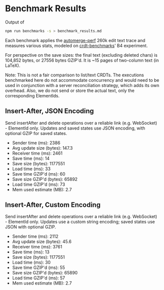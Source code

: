 # Benchmark Results
Output of
```bash
npm run benchmarks -s > benchmark_results.md
```
Each benchmark applies the [automerge-perf](https://github.com/automerge/automerge-perf) 260k edit text trace and measures various stats, modeled on [crdt-benchmarks](https://github.com/dmonad/crdt-benchmarks/)' B4 experiment.

For perspective on the save sizes: the final text (excluding deleted chars) is 104,852 bytes, or 27556 bytes GZIP'd. It is ~15 pages of two-column text (in LaTeX).

Note: This is not a fair comparison to list/text CRDTs. The executions benchmarked here do not accommodate concurrency and would need to be used in conjunction with a server reconciliation strategy, which adds its own overhead. Also, we do not send or store the actual text, only the corresponding ElementIds.

## Insert-After, JSON Encoding

Send insertAfter and delete operations over a reliable link (e.g. WebSocket) - ElementId only.
Updates and saved states use JSON encoding, with optional GZIP for saved states.

- Sender time (ms): 2386
- Avg update size (bytes): 147.3
- Receiver time (ms): 2461
- Save time (ms): 14
- Save size (bytes): 1177551
- Load time (ms): 33
- Save time GZIP'd (ms): 60
- Save size GZIP'd (bytes): 65892
- Load time GZIP'd (ms): 73
- Mem used estimate (MB): 2.7

## Insert-After, Custom Encoding

Send insertAfter and delete operations over a reliable link (e.g. WebSocket) - ElementId only.
Updates use a custom string encoding; saved states use JSON with optional GZIP.

- Sender time (ms): 2112
- Avg update size (bytes): 45.6
- Receiver time (ms): 3761
- Save time (ms): 13
- Save size (bytes): 1177551
- Load time (ms): 30
- Save time GZIP'd (ms): 55
- Save size GZIP'd (bytes): 65890
- Load time GZIP'd (ms): 57
- Mem used estimate (MB): 2.7
